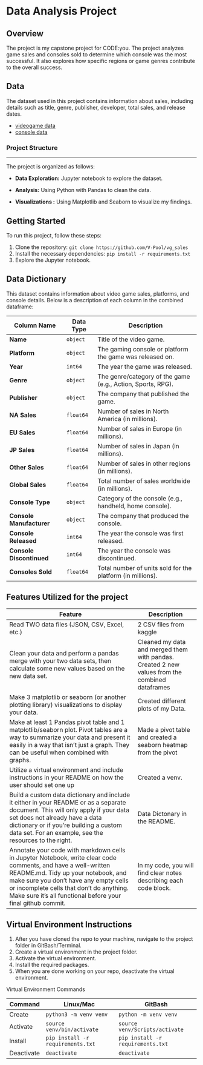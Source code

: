# Data Analysis Project

## Overview

The project is my capstone project for CODE:you. The project analyzes game sales and consoles sold to determine which console was the most successful. It also explores how specific regions or game genres contribute to the overall success.

## Data

The dataset used in this project contains information about sales, including details such as title, genre, publisher, developer, total sales, and release dates.
- [videogame data ](https://www.kaggle.com/datasets/ulrikthygepedersen/video-games-sales)
- [console data ]( https://www.kaggle.com/datasets/tayyarhussain/best-selling-game-consoles-of-all-time)





### Project Structure
---

The project is organized as follows:

- **Data Exploration:** Jupyter notebook to explore the dataset.

- **Analysis:** Using Python with Pandas to clean the data.

- **Visualizations :** Using Matplotlib and Seaborn to visualize my findings. 

## Getting Started

To run this project, follow these steps:

1. Clone the repository: `git clone https://github.com/V-Pool/vg_sales`
2. Install the necessary dependencies: `pip install -r requirements.txt`
3. Explore the Jupyter notebook.

## Data Dictionary  

This dataset contains information about video game sales, platforms, and console details. Below is a description of each column in the combined dataframe:  

| Column Name              | Data Type  | Description |
|--------------------------|-----------|-------------|
| **Name**                 | `object`  | Title of the video game. |
| **Platform**             | `object`  | The gaming console or platform the game was released on. |
| **Year**                 | `int64`   | The year the game was released. |
| **Genre**                | `object`  | The genre/category of the game (e.g., Action, Sports, RPG). |
| **Publisher**            | `object`  | The company that published the game. |
| **NA Sales**             | `float64` | Number of sales in North America (in millions). |
| **EU Sales**             | `float64` | Number of sales in Europe (in millions). |
| **JP Sales**             | `float64` | Number of sales in Japan (in millions). |
| **Other Sales**          | `float64` | Number of sales in other regions (in millions). |
| **Global Sales**         | `float64` | Total number of sales worldwide (in millions). |
| **Console Type**         | `object`  | Category of the console (e.g., handheld, home console). |
| **Console Manufacturer** | `object`  | The company that produced the console. |
| **Console Released**     | `int64`   | The year the console was first released. |
| **Console Discontinued** | `int64`   | The year the console was discontinued. |
| **Consoles Sold**        | `float64` | Total number of units sold for the platform (in millions). |
 
## Features Utilized for the project

  | Feature        | Description                           |
  |----------------|---------------------------------------|
  | Read TWO data files (JSON, CSV, Excel, etc.)| 2 CSV files from kaggle          |
  | Clean your data and perform a pandas merge with your two data sets, then calculate some new values based on the new data set.      | Cleaned my data and merged them with pandas. Created 2 new values from the combined dataframes |
  | Make 3 matplotlib or seaborn (or another plotting library) visualizations to display your data.  | Created different plots of my Data. |
  | Make at least 1 Pandas pivot table and 1 matplotlib/seaborn plot. Pivot tables are a way to summarize your data and present it easily in a way that isn’t just a graph. They can be useful when combined with graphs. | Made a pivot table and created a seaborn heatmap from the pivot |
  | Utilize a virtual environment and include instructions in your README on how the user should set one up| Created a venv. |
  |   Build a custom data dictionary and include it either in your README or as a separate document. This will only apply if your data set does not already have a data dictionary or if you’re building a custom data set. For an example, see the resources to the right.  | Data Dictonary in the README. |
  | Annotate your code with markdown cells in Jupyter Notebook, write clear code comments, and have a well-written README.md. Tidy up your notebook, and make sure you don’t have any empty cells or incomplete cells that don’t do anything. Make sure it’s all functional before your final github commit. | In my code, you will find clear notes describing each code block. |


## Virtual Environment Instructions

1. After you have cloned the repo to your machine, navigate to the project 
folder in GitBash/Terminal.
1. Create a virtual environment in the project folder. 
2. Activate the virtual environment.
3. Install the required packages. 
4. When you are done working on your repo, deactivate the virtual environment.

Virtual Environment Commands

| Command | Linux/Mac | GitBash |
|---------|-----------|---------|
| Create | `python3 -m venv venv` | `python -m venv venv` |
| Activate | `source venv/bin/activate` | `source venv/Scripts/activate` |
| Install | `pip install -r requirements.txt` | `pip install -r requirements.txt` |
| Deactivate | `deactivate` | `deactivate` |